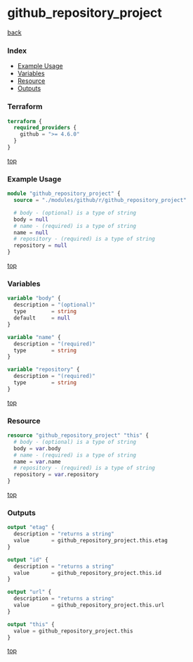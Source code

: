 # github_repository_project

[back](../github.md)

### Index

- [Example Usage](#example-usage)
- [Variables](#variables)
- [Resource](#resource)
- [Outputs](#outputs)

### Terraform

```terraform
terraform {
  required_providers {
    github = ">= 4.6.0"
  }
}
```

[top](#index)

### Example Usage

```terraform
module "github_repository_project" {
  source = "./modules/github/r/github_repository_project"

  # body - (optional) is a type of string
  body = null
  # name - (required) is a type of string
  name = null
  # repository - (required) is a type of string
  repository = null
}
```

[top](#index)

### Variables

```terraform
variable "body" {
  description = "(optional)"
  type        = string
  default     = null
}

variable "name" {
  description = "(required)"
  type        = string
}

variable "repository" {
  description = "(required)"
  type        = string
}
```

[top](#index)

### Resource

```terraform
resource "github_repository_project" "this" {
  # body - (optional) is a type of string
  body = var.body
  # name - (required) is a type of string
  name = var.name
  # repository - (required) is a type of string
  repository = var.repository
}
```

[top](#index)

### Outputs

```terraform
output "etag" {
  description = "returns a string"
  value       = github_repository_project.this.etag
}

output "id" {
  description = "returns a string"
  value       = github_repository_project.this.id
}

output "url" {
  description = "returns a string"
  value       = github_repository_project.this.url
}

output "this" {
  value = github_repository_project.this
}
```

[top](#index)